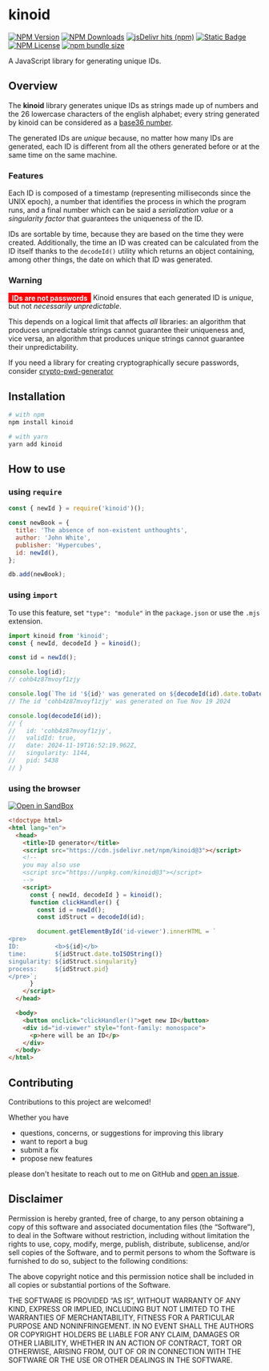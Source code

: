 # kinoid

<a href="https://www.npmjs.com/package/kinoid" target="_blank">![NPM Version](https://img.shields.io/npm/v/kinoid?style=plastic&logo=npm&label=version&labelColor=black)</a>
<a href="https://www.npmjs.com/package/kinoid" target="_blank">![NPM Downloads](https://img.shields.io/npm/d18m/kinoid?style=plastic&logo=npm&labelColor=black)</a>
<a href="https://www.jsdelivr.com/package/npm/kinoid" target="_blank">![jsDelivr hits (npm)](https://img.shields.io/jsdelivr/npm/hy/kinoid?style=plastic&logo=jsdelivr&logoColor=white&color=orange&labelColor=black)</a>
<a href="https://unpkg.com/browse/kinoid@3/" target="_blank">![Static Badge](https://img.shields.io/badge/powered-111000?style=plastic&logo=unpkg&label=unpkg&labelColor=black&color=FD0)</a>
<a href="https://opensource.org/license/mit" target="_blank">![NPM License](https://custom-icon-badges.demolab.com/npm/l/kinoid?style=plastic&logo=law&labelColor=black)</a>
<a href="https://bundlephobia.com/package/kinoid" target="_blank">![npm bundle size](https://img.shields.io/bundlephobia/min/kinoid?style=plastic&logo=webpack&logoColor=white&labelColor=black)</a>

A JavaScript library for generating unique IDs.

## Overview

The **kinoid** library generates unique IDs as strings made up of numbers and the 26 lowercase
characters of the english alphabet; every string generated by kinoid can be considered as a
[base36 number](https://en.wikipedia.org/wiki/Base36).

The generated IDs are _unique_ because, no matter how many IDs are generated, each ID is different
from all the others generated before or at the same time on the same machine.

### Features

Each ID is composed of a timestamp (representing milliseconds since the UNIX epoch), a number that
identifies the process in which the program runs, and a final number which can be said a
_serialization value_ or a _singularity factor_ that guarantees the uniqueness of the ID.

IDs are sortable by time, because they are based on the time they were created. Additionally, the
time an ID was created can be calculated from the ID itself thanks to the `decodeId()` utility which
returns an object containing, among other things, the date on which that ID was generated.

### Warning

<span style="color: white; background-color: red; padding: .125em .5em .125em .5em">**IDs are not
passwords**</span> Kinoid ensures that each generated ID is _unique_, but not _necessarily
unpredictable_.

This depends on a logical limit that affects _all_ libraries: an algorithm that produces
unpredictable strings cannot guarantee their uniqueness and, vice versa, an algorithm that produces
unique strings cannot guarantee their unpredictability.

If you need a library for creating cryptographically secure passwords, consider
[crypto-pwd-generator](https://www.npmjs.com/package/crypto-pwd-generator)

## Installation

```bash
# with npm
npm install kinoid

# with yarn
yarn add kinoid
```

## How to use

### using `require`

```javascript
const { newId } = require('kinoid')();

const newBook = {
  title: 'The absence of non-existent unthoughts',
  author: 'John White',
  publisher: 'Hypercubes',
  id: newId(),
};

db.add(newBook);
```

### using `import`

To use this feature, set `"type": "module"` in the `package.json` or use the `.mjs` extension.

```javascript
import kinoid from 'kinoid';
const { newId, decodeId } = kinoid();

const id = newId();

console.log(id);
// cohb4z87mvoyf1zjy

console.log(`The id '${id}' was generated on ${decodeId(id).date.toDateString()}`);
// The id 'cohb4z87mvoyf1zjy' was generated on Tue Nov 19 2024

console.log(decodeId(id));
// {
//   id: 'cohb4z87mvoyf1zjy',
//   validId: true,
//   date: 2024-11-19T16:52:19.962Z,
//   singularity: 1144,
//   pid: 5438
// }
```

### using the browser

[![Open in SandBox](https://img.shields.io/badge/open%20in%20CodeSandbox-darkgreen?style=for-the-badge&logo=codesandbox&logoColor=black&labelColor=%23e3ff73)](https://codesandbox.io/p/sandbox/7f6sdn)

```html
<!doctype html>
<html lang="en">
  <head>
    <title>ID generator</title>
    <script src="https://cdn.jsdelivr.net/npm/kinoid@3"></script>
    <!--
    you may also use
    <script src="https://unpkg.com/kinoid@3"></script>
    -->
    <script>
      const { newId, decodeId } = kinoid();
      function clickHandler() {
        const id = newId();
        const idStruct = decodeId(id);

        document.getElementById('id-viewer').innerHTML = `
<pre>
ID:          <b>${id}</b>
time:        ${idStruct.date.toISOString()}
singularity: ${idStruct.singularity}
process:     ${idStruct.pid}
</pre>`;
      }
    </script>
  </head>

  <body>
    <button onclick="clickHandler()">get new ID</button>
    <div id="id-viewer" style="font-family: monospace">
      <p>here will be an ID</p>
    </div>
  </body>
</html>
```

## Contributing

Contributions to this project are welcomed!

Whether you have

- questions, concerns, or suggestions for improving this library
- want to report a bug
- submit a fix
- propose new features

please don't hesitate to reach out to me on GitHub and
[open an issue](https://github.com/ThornDuke/kinoid/issues).

## Disclaimer

Permission is hereby granted, free of charge, to any person obtaining a copy of this software and
associated documentation files (the “Software”), to deal in the Software without restriction,
including without limitation the rights to use, copy, modify, merge, publish, distribute,
sublicense, and/or sell copies of the Software, and to permit persons to whom the Software is
furnished to do so, subject to the following conditions:

The above copyright notice and this permission notice shall be included in all copies or substantial
portions of the Software.

THE SOFTWARE IS PROVIDED “AS IS”, WITHOUT WARRANTY OF ANY KIND, EXPRESS OR IMPLIED, INCLUDING BUT
NOT LIMITED TO THE WARRANTIES OF MERCHANTABILITY, FITNESS FOR A PARTICULAR PURPOSE AND
NONINFRINGEMENT. IN NO EVENT SHALL THE AUTHORS OR COPYRIGHT HOLDERS BE LIABLE FOR ANY CLAIM, DAMAGES
OR OTHER LIABILITY, WHETHER IN AN ACTION OF CONTRACT, TORT OR OTHERWISE, ARISING FROM, OUT OF OR IN
CONNECTION WITH THE SOFTWARE OR THE USE OR OTHER DEALINGS IN THE SOFTWARE.
